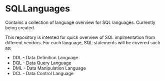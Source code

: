 # SQLLanguages
Contains a collection of language overview for SQL languages. Currently being created.

This repository is intented for quick overview of SQL implmentation from different vendors. For each language, SQL statements will be covered such as:
- DDL - Data Definition Language
- DQL - Data Query Language
- DML - Data Manipulation Language
- DCL - Data Control Language